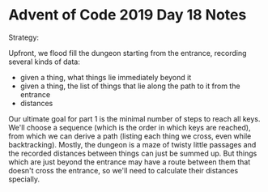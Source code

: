 Advent of Code 2019 Day 18 Notes
================================

Strategy:

Upfront, we flood fill the dungeon starting from the entrance, recording several kinds of data:

 * given a thing, what things lie immediately beyond it
 * given a thing, the list of things that lie along the path to it from the entrance
 * distances

Our ultimate goal for part 1 is the minimal number of steps to reach all keys.  We'll choose a sequence (which is the order in which keys are reached), from which we can derive a path (listing each thing we cross, even while backtracking).  Mostly, the dungeon is a maze of twisty little passages and the recorded distances between things can just be summed up.  But things which are just beyond the entrance may have a route between them that doesn't cross the entrance, so we'll need to calculate their distances specially.

